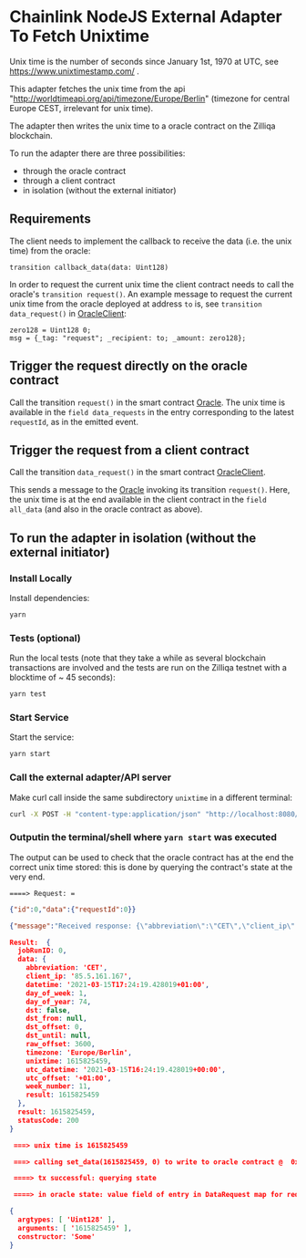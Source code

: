 # Chainlink NodeJS External Adapter To Fetch Unixtime

Unix time is the number of seconds since  January 1st, 1970 at UTC, see https://www.unixtimestamp.com/ .

This adapter fetches the unix time from the api  
"http://worldtimeapi.org/api/timezone/Europe/Berlin" (timezone for central Europe CEST, irrelevant for unix time).

The adapter then writes the unix time to a oracle contract on the Zilliqa blockchain. 

To run the adapter there are three possibilities:
- through the oracle contract
- through a client contract
- in isolation (without the external initiator)

## Requirements
The client needs to implement the callback to receive the data (i.e. the unix time) from the oracle:
```code
transition callback_data(data: Uint128)
```
In order to request the current unix time the client contract needs to call the oracle's `transition request()`. An example message to request the current unix time from the oracle deployed at address `to` is, see 
`transition data_request()` in [OracleClient](./scilla/OracleClient.scilla):
```code
zero128 = Uint128 0;
msg = {_tag: "request"; _recipient: to; _amount: zero128};

```
## Trigger the request directly on the oracle contract
Call the transition `request()` in the smart contract [Oracle](./scilla/Oracle.scilla). The unix time is available in the `field data_requests` in the entry corresponding to the latest `requestId`, as in the emitted event.

## Trigger the request from a client contract
Call the transition `data_request()` in the smart contract [OracleClient](./scilla/OracleClient.scilla). 

This sends a message to the [Oracle](./scilla/Oracle.scilla) invoking its transition `request()`. Here, the unix time is at the end available in the client contract in the `field all_data` (and also in the oracle contract as above).


## To run the adapter in isolation (without the external initiator)

### Install Locally
Install dependencies:

```bash
yarn
```

### Tests (optional)
Run the local tests (note that they take a while as several blockchain transactions are involved and the tests are run on the Zilliqa testnet with a blocktime of ~ 45 seconds):

```bash
yarn test
```
### Start Service

Start the service:
```bash
yarn start
```

### Call the external adapter/API server

Make curl call inside the same subdirectory `unixtime` in a different terminal:
```bash
curl -X POST -H "content-type:application/json" "http://localhost:8080/" --data '{ "id": 0, "data":  { "requestId": 0} }'
```

### Outputin the terminal/shell where ```yarn start``` was executed
The output can be used to check that the oracle contract has at the end the correct unix time stored: this is done by querying the contract's state at the very end.

` ====> Request: = `
```json
{"id":0,"data":{"requestId":0}}

{"message":"Received response: {\"abbreviation\":\"CET\",\"client_ip\":\"85.5.161.167\",\"datetime\":\"2021-03-15T17:24:19.428019+01:00\",\"day_of_week\":1,\"day_of_year\":74,\"dst\":false,\"dst_from\":null,\"dst_offset\":0,\"dst_until\":null,\"raw_offset\":3600,\"timezone\":\"Europe/Berlin\",\"unixtime\":1615825459,\"utc_datetime\":\"2021-03-15T16:24:19.428019+00:00\",\"utc_offset\":\"+01:00\",\"week_number\":11}","level":"info","timestamp":"2021-03-15T16:24:19.471Z"}

Result:  {
  jobRunID: 0,
  data: {
    abbreviation: 'CET',
    client_ip: '85.5.161.167',
    datetime: '2021-03-15T17:24:19.428019+01:00',
    day_of_week: 1,
    day_of_year: 74,
    dst: false,
    dst_from: null,
    dst_offset: 0,
    dst_until: null,
    raw_offset: 3600,
    timezone: 'Europe/Berlin',
    unixtime: 1615825459,
    utc_datetime: '2021-03-15T16:24:19.428019+00:00',
    utc_offset: '+01:00',
    week_number: 11,
    result: 1615825459
  },
  result: 1615825459,
  statusCode: 200
}

 ===> unix time is 1615825459

 ===> calling set_data(1615825459, 0) to write to oracle contract @  0xAA28674d160a7B74cd6b3eEdcE733AC5c01Cd26a

 ====> tx successful: querying state

 ====> in oracle state: value field of entry in DataRequest map for request with id = 0

{
  argtypes: [ 'Uint128' ],
  arguments: [ '1615825459' ],
  constructor: 'Some'
}
```
